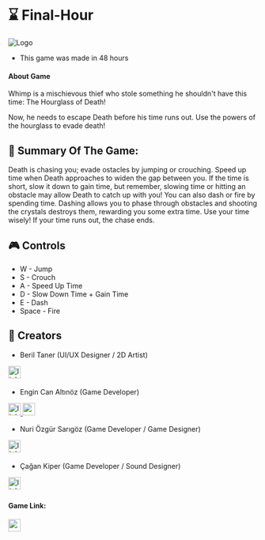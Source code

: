 # ⌛ Final-Hour

![Logo](https://img.itch.zone/aW1nLzE1MzM5OTM0LnBuZw==/original/ZtHwmT.png)

* This game was made in 48 hours

#### About Game

Whimp is a mischievous thief who stole something he shouldn't have this time: The Hourglass of Death! 

Now, he needs to escape Death before his time runs out. Use the powers of the hourglass to evade death!


##  📔 Summary Of The Game:
Death is chasing you; evade ostacles by jumping or crouching. Speed up time when Death approaches to widen the gap between you. If the time is short, slow it down to gain time, but remember, slowing time or hitting an obstacle may allow Death to catch up with you! You can also dash or fire by spending time. Dashing allows you to phase through obstacles and shooting the crystals destroys them, rewarding you some extra time. Use your time wisely! If your time runs out, the chase ends.


##  🎮 Controls

* W - Jump
* S - Crouch
* A - Speed Up Time 
* D - Slow Down Time + Gain Time
* E - Dash
* Space - Fire



## 👥 Creators 
* Beril Taner (UI/UX Designer / 2D Artist)

</a>
<a href="https://www.linkedin.com/in/beril-taner-014909/" target="_blank">
<img src=https://img.shields.io/badge/linkedin-0A66C2?style=for-the-badge&logo=linkedin&logoColor=white alt=linkedin style="margin-bottom: 5px;"height="25" />
</a>

* Engin Can Altınöz (Game Developer)
</a>
<a href="https://linkedin.com/in/enginc4n" target="_blank">
<img src=https://img.shields.io/badge/linkedin-0A66C2?style=for-the-badge&logo=linkedin&logoColor=white alt=linkedin style="margin-bottom: 5px;"height="25" />
<a href="https://enginc4n.itch.io/" target="_blank">
<img src=https://img.shields.io/badge/itchio-enginc4n-critical?logo=Itch.io height="25">
</a>

* Nuri Özgür Sarıgöz (Game Developer / Game Designer)
</a>
<a href="https://www.linkedin.com/in/nuri-%C3%B6zg%C3%BCr-sar%C4%B1g%C3%B6z/" target="_blank">
<img src=https://img.shields.io/badge/linkedin-0A66C2?style=for-the-badge&logo=linkedin&logoColor=white alt=linkedin style="margin-bottom: 5px;"height="25" />
</a>

* Çağan Kiper (Game Developer / Sound Designer)
</a>
<a href="https://www.linkedin.com/in/cagan-kiper/" target="_blank">
<img src=https://img.shields.io/badge/linkedin-0A66C2?style=for-the-badge&logo=linkedin&logoColor=white alt=linkedin style="margin-bottom: 5px;"height="25" />
</a>


#### Game Link:
<a href="https://enginc4n.itch.io/final-hour" target="_blank">
<img src=https://img.shields.io/badge/itchio-enginc4n-critical?logo=Itch.io height="25">
